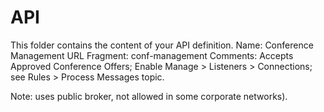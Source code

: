 # API
This folder contains the content of your API definition.
Name: Conference Management
URL Fragment: conf-management
Comments: Accepts Approved Conference Offers; Enable Manage > Listeners > Connections; see Rules > Process Messages topic.

Note: uses public broker, not allowed in some corporate networks).
